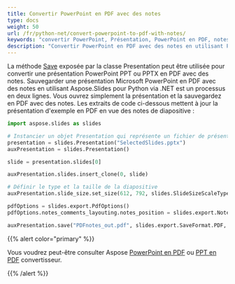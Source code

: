 ```yaml
---
title: Convertir PowerPoint en PDF avec des notes
type: docs
weight: 50
url: /fr/python-net/convert-powerpoint-to-pdf-with-notes/
keywords: "convertir PowerPoint, Présentation, PowerPoint en PDF, notes, Python, Aspose.Slides"
description: "Convertir PowerPoint en PDF avec des notes en utilisant Python"
---
```


La méthode [Save](https://reference.aspose.com/slides/python-net/aspose.slides/presentation/) exposée par la classe Presentation peut être utilisée pour convertir une présentation PowerPoint PPT ou PPTX en PDF avec des notes. Sauvegarder une présentation Microsoft PowerPoint en PDF avec des notes en utilisant Aspose.Slides pour Python via .NET est un processus en deux lignes. Vous ouvrez simplement la présentation et la sauvegardez en PDF avec des notes. Les extraits de code ci-dessous mettent à jour la présentation d'exemple en PDF en vue des notes de diapositive :

```py
import aspose.slides as slides

# Instancier un objet Presentation qui représente un fichier de présentation 
presentation = slides.Presentation("SelectedSlides.pptx")
auxPresentation = slides.Presentation()

slide = presentation.slides[0]

auxPresentation.slides.insert_clone(0, slide)

# Définir le type et la taille de la diapositive 
auxPresentation.slide_size.set_size(612, 792, slides.SlideSizeScaleType.ENSURE_FIT)

pdfOptions = slides.export.PdfOptions()
pdfOptions.notes_comments_layouting.notes_position = slides.export.NotesPositions.BOTTOM_FULL

auxPresentation.save("PDFnotes_out.pdf", slides.export.SaveFormat.PDF, pdfOptions)
```

{{% alert color="primary" %}} 

Vous voudrez peut-être consulter Aspose [PowerPoint en PDF](https://products.aspose.app/slides/conversion) ou [PPT en PDF](https://products.aspose.app/slides/conversion/ppt-to-pdf) convertisseur. 

{{% /alert %}}